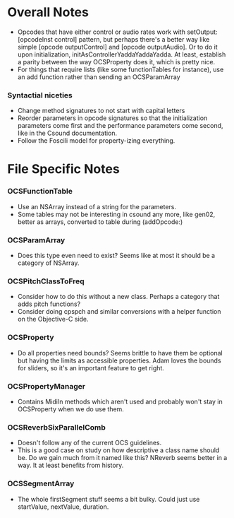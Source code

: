 Overall Notes
=============

* Opcodes that have either control or audio rates work with setOutput:[opcodeInst control] pattern, but perhaps there's a better way like simple [opcode outputControl] and [opcode outputAudio].  Or to do it upon initialization, initAsControllerYaddaYaddaYadda.  At least, establish a parity between the way OCSProperty does it, which is pretty nice.
* For things that require lists (like some functionTables for instance), use an add function rather than sending an OCSParamArray 

### Syntactial niceties
* Change method signatures to not start with capital letters
* Reorder parameters in opcode signatures so that the initialization parameters come first and the performance parameters come second, like in the Csound documentation.
* Follow the Foscili model for property-izing everything. 


File Specific Notes
===================

### OCSFunctionTable
* Use an NSArray instead of a string for the parameters.
* Some tables may not be interesting in csound any more, like gen02, better as arrays, converted to table during (addOpcode:)

### OCSParamArray
* Does this type even need to exist?  Seems like at most it should be a category of NSArray.

### OCSPitchClassToFreq
* Consider how to do this without a new class.  Perhaps a category that adds pitch functions?
* Consider doing cpspch and similar conversions with a helper function on the Objective-C side.

### OCSProperty
* Do all properties need bounds?  Seems brittle to have them be optional but having the limits as accessible properties.  Adam loves the bounds for sliders, so it's an important feature to get right.

### OCSPropertyManager
* Contains MidiIn methods which aren't used and probably won't stay in OCSProperty when we do use them.

### OCSReverbSixParallelComb
* Doesn't follow any of the current OCS guidelines.
* This is a good case on study on how descriptive a class name should be.  Do we gain much from it named like this? NReverb seems better in a way.  It at least benefits from history.

### OCSSegmentArray
* The whole firstSegment stuff seems a bit bulky.  Could just use startValue, nextValue, duration.